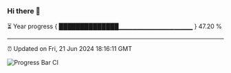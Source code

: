 ### Hi there 👋

⏳ Year progress { ██████████████▁▁▁▁▁▁▁▁▁▁▁▁▁▁▁▁ } 47.20 %

---

⏰ Updated on Fri, 21 Jun 2024 18:16:11 GMT

![Progress Bar CI](https://github.com/liununu/liununu/workflows/Progress%20Bar%20CI/badge.svg)
